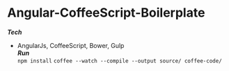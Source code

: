 # Angular-CoffeeScript-Boilerplate
***Tech*** </br>
- AngularJs, CoffeeScript, Bower, Gulp </br>
***Run*** </br>
```npm install```
```coffee --watch --compile --output source/ coffee-code/```
